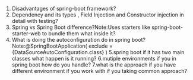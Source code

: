 1. Disadvantages of spring-boot framework?
2. Dependency and its types , Field Injection and Constructor injection in detail with testing?
3. Spring vs Spring Boot difference?Note:Uses starters like spring-boot-starter-web to bundle them what inside it?
4. What is doing the autoconfiguration do in spring boot?
   Note:@SpringBootApplication(
    exclude = {DataSourceAutoConfiguration.class}
)
5.spring boot if it has two main classes what happen is it running?
6.mutiple environments if you in spring boot how do you handle?
7.what is the approach if you have different environment if you work with if you taking common
approach?

